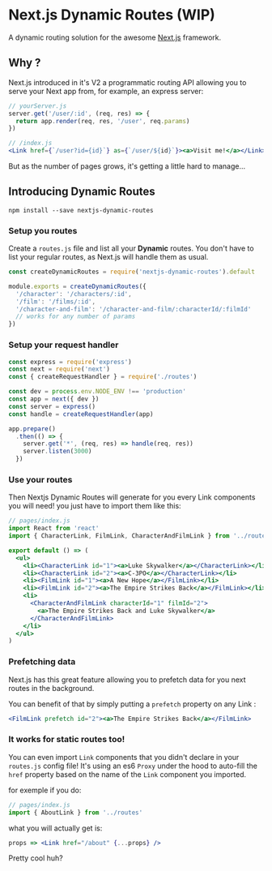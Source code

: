 # Next.js Dynamic Routes (WIP)

A dynamic routing solution for the awesome [Next.js](https://github.com/zeit/next.js)
framework.

## Why ?

Next.js introduced in it's V2 a programmatic routing API allowing you to serve your
Next app from, for example, an express server:

```js
// yourServer.js
server.get('/user/:id', (req, res) => {
  return app.render(req, res, '/user', req.params)
})
```
```jsx
// /index.js
<Link href={`/user?id={id}`} as={`/user/${id}`}><a>Visit me!</a></Link>
```

But as the number of pages grows, it's getting a little hard to manage...

## Introducing Dynamic Routes

```
npm install --save nextjs-dynamic-routes
```

### Setup you routes
Create a `routes.js` file and list all your **Dynamic** routes.
You don't have to list your regular routes, as Next.js will handle them as usual.

```js
const createDynamicRoutes = require('nextjs-dynamic-routes').default

module.exports = createDynamicRoutes({
  '/character': '/characters/:id',
  '/film': '/films/:id',
  '/character-and-film': '/character-and-film/:characterId/:filmId'
  // works for any number of params
})
```

### Setup your request handler
```js
const express = require('express')
const next = require('next')
const { createRequestHandler } = require('./routes')

const dev = process.env.NODE_ENV !== 'production'
const app = next({ dev })
const server = express()
const handle = createRequestHandler(app)

app.prepare()
  .then(() => {
    server.get('*', (req, res) => handle(req, res))
    server.listen(3000)
  })
```

### Use your routes
Then Nextjs Dynamic Routes will generate for you every Link components you will
need! you just have to import them like this:

```jsx
// pages/index.js
import React from 'react'
import { CharacterLink, FilmLink, CharacterAndFilmLink } from '../routes'

export default () => (
  <ul>
    <li><CharacterLink id="1"><a>Luke Skywalker</a></CharacterLink></li>
    <li><CharacterLink id="2"><a>C-3PO</a></CharacterLink></li>
    <li><FilmLink id="1"><a>A New Hope</a></FilmLink></li>
    <li><FilmLink id="2"><a>The Empire Strikes Back</a></FilmLink></li>
    <li>
      <CharacterAndFilmLink characterId="1" filmId="2">
        <a>The Empire Strikes Back and Luke Skywalker</a>
      </CharacterAndFilmLink>
    </li>
  </ul>
)
```

### Prefetching data
Next.js has this great feature allowing you to prefetch data for you next routes
in the background.

You can benefit of that by simply putting a `prefetch` property on any Link :

```jsx
<FilmLink prefetch id="2"><a>The Empire Strikes Back</a></FilmLink>
```

### It works for static routes too!

You can even import `Link` components that you didn't declare in your `routes.js`
config file! It's using an es6 `Proxy` under the hood to auto-fill the `href` property
based on the name of the `Link` component you imported.

for exemple if you do:
```js
// pages/index.js
import { AboutLink } from '../routes'
```
what you will actually get is:
```jsx
props => <Link href="/about" {...props} />
```
Pretty cool huh?
